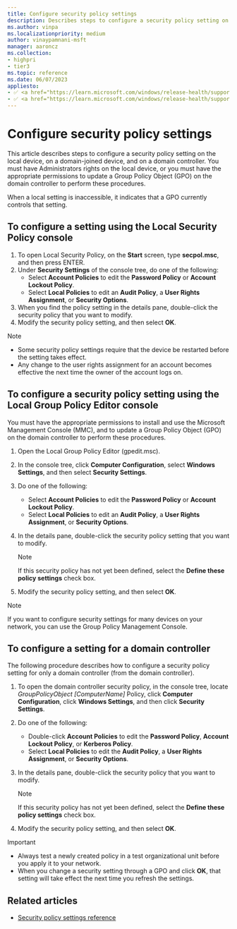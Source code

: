 ```yaml
---
title: Configure security policy settings
description: Describes steps to configure a security policy setting on the local device, on a domain-joined device, and on a domain controller.
ms.author: vinpa
ms.localizationpriority: medium
author: vinaypamnani-msft
manager: aaroncz
ms.collection:
- highpri
- tier3
ms.topic: reference
ms.date: 06/07/2023
appliesto:
- ✅ <a href="https://learn.microsoft.com/windows/release-health/supported-versions-windows-client" target="_blank">Windows 11</a>
- ✅ <a href="https://learn.microsoft.com/windows/release-health/supported-versions-windows-client" target="_blank">Windows 10</a>
---
```


# Configure security policy settings

This article describes steps to configure a security policy setting on the local device, on a domain-joined device, and on a domain controller. You must have Administrators rights on the local device, or you must have the appropriate permissions to update a Group Policy Object (GPO) on the domain controller to perform these procedures.

When a local setting is inaccessible, it indicates that a GPO currently controls that setting.

## To configure a setting using the Local Security Policy console

1. To open Local Security Policy, on the **Start** screen, type **secpol.msc**, and then press ENTER.
1. Under **Security Settings** of the console tree, do one of the following:
   - Select **Account Policies** to edit the **Password Policy** or **Account Lockout Policy**.
   - Select **Local Policies** to edit an **Audit Policy**, a **User Rights Assignment**, or **Security Options**.
1. When you find the policy setting in the details pane, double-click the security policy that you want to modify.
1. Modify the security policy setting, and then select **OK**.

> [!NOTE]
>
> - Some security policy settings require that the device be restarted before the setting takes effect.
> - Any change to the user rights assignment for an account becomes effective the next time the owner of the account logs on.

## To configure a security policy setting using the Local Group Policy Editor console

You must have the appropriate permissions to install and use the Microsoft Management Console (MMC), and to update a Group Policy Object (GPO) on the domain controller to perform these procedures.

1. Open the Local Group Policy Editor (gpedit.msc).
1. In the console tree, click **Computer Configuration**, select **Windows Settings**, and then select **Security Settings**.
1. Do one of the following:
   - Select **Account Policies** to edit the **Password Policy** or **Account Lockout Policy**.
   - Select **Local Policies** to edit an **Audit Policy**, a **User Rights Assignment**, or **Security Options**.
1. In the details pane, double-click the security policy setting that you want to modify.

   > [!NOTE]
   > If this security policy has not yet been defined, select the **Define these policy settings** check box.

1. Modify the security policy setting, and then select **OK**.

> [!NOTE]
> If you want to configure security settings for many devices on your network, you can use the Group Policy Management Console.

## To configure a setting for a domain controller

The following procedure describes how to configure a security policy setting for only a domain controller (from the domain controller).

1. To open the domain controller security policy, in the console tree, locate *GroupPolicyObject \[ComputerName\]* Policy, click **Computer Configuration**, click **Windows Settings**, and then click **Security Settings**.
1. Do one of the following:

   - Double-click **Account Policies** to edit the **Password Policy**, **Account Lockout Policy**, or **Kerberos Policy**.
   - Select **Local Policies** to edit the **Audit Policy**, a **User Rights Assignment**, or **Security Options**.

1. In the details pane, double-click the security policy that you want to modify.

   > [!NOTE]
   > If this security policy has not yet been defined, select the **Define these policy settings** check box.

1. Modify the security policy setting, and then select **OK**.

> [!IMPORTANT]
>
> - Always test a newly created policy in a test organizational unit before you apply it to your network.
> - When you change a security setting through a GPO and click **OK**, that setting will take effect the next time you refresh the settings.

## Related articles

- [Security policy settings reference](security-policy-settings-reference.md)
